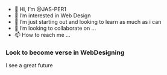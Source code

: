 - 👋 Hi, I’m @JAS-PER1
- 👀 I’m interested in Web Design
- 🌱 I’m just starting out and looking to learn as much as i can
- 💞️ I’m looking to collaborate on ...
- 📫 How to reach me ...

<h3>Look to become verse in WebDesigning</h1>
I see a great future 
<!---
JAS-PER1/JAS-PER1 is a ✨ special ✨ repository because its `README.md` (this file) appears on your GitHub profile.
You can click the Preview link to take a look at your changes.
--->
